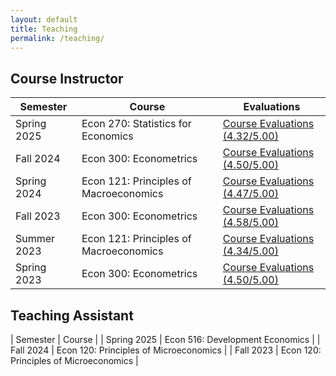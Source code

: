 ```yaml
---
layout: default
title: Teaching
permalink: /teaching/
---
```


## Course Instructor

| Semester | Course | Evaluations |
|----------|--------|-------------|
| Spring 2025 | Econ 270: Statistics for Economics | [Course Evaluations (4.32/5.00)](/assets/Spring_2025.pdf)|
| Fall 2024 | Econ 300: Econometrics | [Course Evaluations (4.50/5.00)](/assets/Fall_2024.pdf)|
| Spring 2024 | Econ 121: Principles of Macroeconomics |[Course Evaluations (4.47/5.00)](/assets/Spring_2024.pdf)|
| Fall 2023 | Econ 300: Econometrics | [Course Evaluations (4.58/5.00)](/assets/Fall_2023.pdf)|
| Summer 2023 | Econ 121: Principles of Macroeconomics | [Course Evaluations (4.34/5.00)](/assets/Summer_2023.pdf)|
| Spring 2023 | Econ 300: Econometrics | [Course Evaluations (4.50/5.00)](/assets/Spring_2023.pdf)|

## Teaching Assistant

| Semester | Course |
| Spring 2025  | Econ 516: Development Economics |
| Fall 2024  | Econ 120: Principles of Microeconomics |
| Fall 2023 | Econ 120: Principles of Microeconomics |
